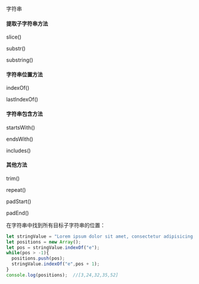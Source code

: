字符串



#### 提取子字符串方法

slice()

substr()

substring()

#### 字符串位置方法

indexOf()

lastIndexOf()

#### 字符串包含方法

startsWith()

endsWith()

includes()

#### 其他方法

trim()

repeat()

padStart()

padEnd()



在字符串中找到所有目标子字符串的位置：

```javascript
let stringValue = "Lorem ipsum dolor sit amet, consectetur adipisicing elit";
let positions = new Array();
let pos = stringValue.indexOf("e");
while(pos > -1){
  positions.push(pos);
  stringValue.indexOf("e",pos + 1);
}
console.log(positions);  //[3,24,32,35,52]
```


